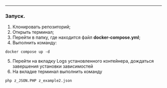 ____
### Запуск.
1. Клонировать репозиторий;
2. Открыть терминал;
3. Перейти в папку, где находится файл **docker-compose.yml**;
4. Выполнить команду:
```
docker compose up -d
```

5. Перейти на вкладку Logs установленного контейнера, дождаться завершения установки зависимостей
6. На вкладке терминал выполнить команду
```
php z_JSON.PHP z_example2.json
```

